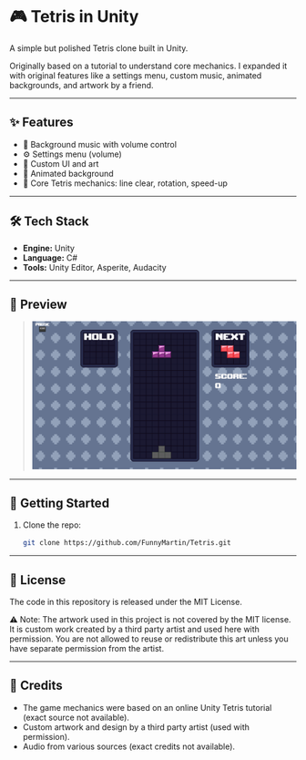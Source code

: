 # 🎮 Tetris in Unity

A simple but polished Tetris clone built in Unity.

Originally based on a tutorial to understand core mechanics. I expanded it with original features like a settings menu, custom music, animated backgrounds, and artwork by a friend.

---

## ✨ Features

- 🎵 Background music with volume control
- ⚙️ Settings menu (volume)
- 🎨 Custom UI and art
- 🌌 Animated background
- 🧩 Core Tetris mechanics: line clear, rotation, speed-up

---

## 🛠️ Tech Stack

- **Engine:** Unity
- **Language:** C#
- **Tools:** Unity Editor, Asperite, Audacity

---

## 📸 Preview

> ![Tetris Screenshot](./tetris.png)

---

## 🚀 Getting Started

1. Clone the repo:
   ```bash
   git clone https://github.com/FunnyMartin/Tetris.git

---

## 📄 License

The code in this repository is released under the MIT License.

⚠️ Note: The artwork used in this project is not covered by the MIT license.
It is custom work created by a third party artist and used here with permission. You are not allowed to reuse or redistribute this art unless you have separate permission from the artist.

---

## 🙌 Credits

- The game mechanics were based on an online Unity Tetris tutorial (exact source not available).
- Custom artwork and design by a third party artist (used with permission).
- Audio from various sources (exact credits not available).
